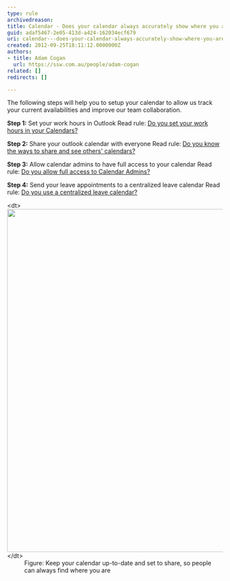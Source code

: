 ```yaml
---
type: rule
archivedreason: 
title: Calendar - Does your calendar always accurately show where you are?
guid: adaf5467-2e05-413d-a424-162034ecf679
uri: calendar---does-your-calendar-always-accurately-show-where-you-are
created: 2012-09-25T18:11:12.0000000Z
authors:
- title: Adam Cogan
  url: https://ssw.com.au/people/adam-cogan
related: []
redirects: []

---
```


The following steps will help you to setup your calendar to allow us track your current availabilities and improve our team collaboration.

<!--endintro-->

**Step 1:** Set your work hours in Outlook
Read rule:     [Do you set your work hours in your Calendars?](/Pages/Set-your-work-hours-in-your-calendars.aspx)

**Step 2:** Share your outlook calendar with everyone
Read rule:      [Do you know the ways to share and see others' calendars?](/Pages/Know-the-ways-to-share-and-see-calendars.aspx)

**Step 3:** Allow calendar admins to have full access to your calendar
Read rule:     [Do you allow full access to Calendar Admins?](/Pages/Allow-full-access-to-calendar-admins.aspx)

**Step 4:** Send your leave appointments to a centralized leave calendar
Read rule:     [Do you use a centralized leave calendar?](/Pages/Inform-when-you-are-out-of-the-office-during-work-hours.aspx)
<dl class="image">&lt;dt&gt;<img src="calendar-accurately-show-where-you-are.jpg" alt="" style="width:800px;">&lt;/dt&gt;<dd>Figure:  Keep your calendar up-to-date and set to share, so people can always find where you are<br></dd></dl>
